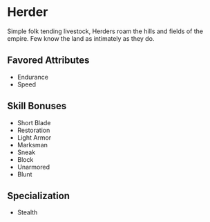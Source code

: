 # Herder

Simple folk tending livestock, Herders roam the hills and fields of the empire. Few know the land as intimately as they do.

## Favored Attributes
- Endurance
- Speed

## Skill Bonuses
- Short Blade
- Restoration
- Light Armor
- Marksman
- Sneak
- Block
- Unarmored
- Blunt

## Specialization
- Stealth
